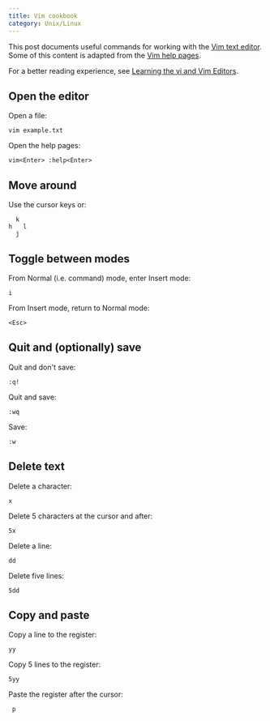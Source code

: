 ```yaml
---
title: Vim cookbook
category: Unix/Linux
---
```


This post documents useful commands for working with the [Vim text editor](https://www.vim.org/). Some of this content is adapted from the [Vim help pages](https://vimhelp.org/). 

For a better reading experience, see [Learning the vi and Vim Editors](http://shop.oreilly.com/product/9780596529833.do).

## Open the editor

Open a file:

    vim example.txt


Open the help pages:

    vim<Enter> :help<Enter>

## Move around

Use the cursor keys or:

      k
    h   l
      j

## Toggle between modes

From Normal (i.e. command) mode, enter Insert mode:

    i

From Insert mode, return to Normal mode:

    <Esc>    

## Quit and (optionally) save

Quit and don't save:

    :q!

Quit and save:

    :wq

Save:

    :w

## Delete text

Delete a character:

    x

Delete 5 characters at the cursor and after:

    5x

Delete a line:

    dd

Delete five lines:

    5dd

## Copy and paste

Copy a line to the register:

    yy

Copy 5 lines to the register:

    5yy

Paste the register after the cursor:

     p